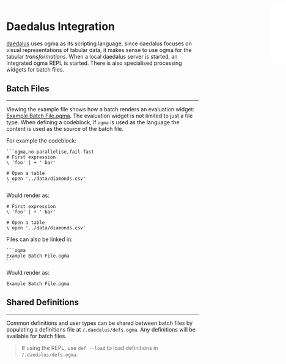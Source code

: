 <iframe src="./.ibox.html?raw=true" style="border:none; position:fixed; width:40px; right:0; z-index=999;"></iframe>

# Daedalus Integration

[daedalus](https://daedalus.report) uses ogma as its scripting language,
since daedalus focuses on visual representations of tabular data, it makes sense to use ogma for
the tabular _transformations_.
When a local daedalus server is started, an integrated ogma REPL is started. There is also
specialised processing widgets for batch files.

## Batch Files

---

Viewing the example file shows how a batch renders an evaluation widget:
[Example Batch File.ogma](./Example%20Batch%20File.ogma).
The evaluation widget is not limited to just a file type. When defining a codeblock, if
`ogma` is used as the language the content is used as the source of the batch file.

For example the codeblock:

````
```ogma,no-parallelise,fail-fast
# First expression
\ 'foo' | + ' bar'

# Open a table
\ open '../data/diamonds.csv'
```
````

Would render as:

```ogma,no-parallelise,fail-fast
# First expression
\ 'foo' | + ' bar'

# Open a table
\ open '../data/diamonds.csv'
```

Files can also be linked in:

````
```ogma
Example Batch File.ogma
```
````

Would render as:

```ogma
Example Batch File.ogma
```

## Shared Definitions

---

Common definitions and user types can be shared between batch files by populating a definitions
file at `/.daedalus/defs.ogma`. Any definitions will be available for batch files.

> If using the REPL, use `def --load` to load definitions in `/.daedalus/defs.ogma`.

